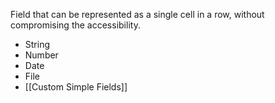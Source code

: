 Field that can be represented as a single cell in a row, without compromising the accessibility.

- String
- Number
- Date
- File
- [[Custom Simple Fields]]